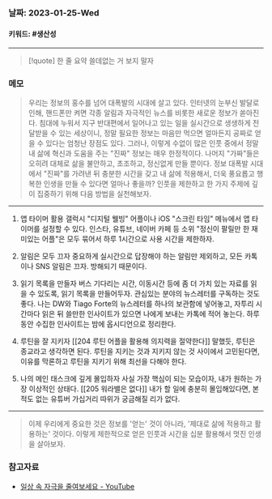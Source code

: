### 날짜:   2023-01-25-Wed
#### 키워드: #생산성
-----
>[!quote] 한 줄 요약
>쓸데없는 거 보지 말자

### 메모

>우리는 정보의 홍수를 넘어 대폭발의 시대에 살고 있다. 인터넷의 눈부신 발달로 인해, 핸드폰만 켜면 각종 알림과 자극적인 뉴스를 비롯한 새로운 정보가 쏟아진다. 침대에 누워서 지구 반대편에서 일어나고 있는 일을 실시간으로 생생하게 전달받을 수 있는 세상이니, 정말 필요한 정보는 마음만 먹으면 얼마든지 공짜로 얻을 수 있다는 엄청난 장점도 있다. 그러나, 이렇게 수없이 많은 인풋 중에서 정말 내 삶에 혁신과 도움을 주는 "진짜" 정보는 매우 한정적이다. 나머지 "가짜"들은 오히려 대체로 삶을 불안하고, 초조하고, 정신없게 만들 뿐이다. 정보 대폭발 시대에서 "진짜"를 가려낸 뒤 충분한 시간을 갖고 내 삶에 적용해서, 더욱 풍요롭고 행복한 인생을 만들 수 있다면 얼마나 좋을까? 인풋을 제한하고 한 가지 주제에 깊이 집중하기 위해 다음 방법을 실천해보자.

-----
1. 앱 타이머 활용
갤럭시 "디지털 웰빙" 어플이나 iOS "스크린 타임" 메뉴에서 앱 타이머를 설정할 수 있다. 인스타, 유튜브, 네이버 카페 등 소위 "정신이 팔릴만 한 재미있는 어플"은 모두 묶어서 하루 1시간으로 사용 시간을 제한하자.

2. 알림은 모두 끄자
중요하게 실시간으로 답장해야 하는 알림만 제외하고, 모든 카톡이나 SNS 알림은 끄자. 방해되기 때문이다.

3. 읽기 목록을 만들자
버스 기다리는 시간, 이동시간 등에 좀 더 가치 있는 자료를 읽을 수 있도록, 읽기 목록을 만들어두자. 관심있는 분야의 뉴스레터를 구독하는 것도 좋다. 나는 DW와 Tiago Forte의 뉴스레터를 하나의 보관함에 넣어놓고, 자투리 시간마다 읽은 뒤 쓸만한 인사이트가 있으면 나에게 보내는 카톡에 적어 놓는다. 하루동안 수집한 인사이트는 밤에 옵시디언으로 정리한다.

4. 루틴을 잘 지키자
[[204 루틴 어플을 활용해 의지력을 절약한다]] 말했듯, 루틴은 종교라고 생각하면 된다. 루틴을 지키는 것과 지키지 않는 것 사이에서 고민된다면, 이유를 막론하고 루틴을 지키기 위해 최선을 다해야 한다.

5. 나의 메인 태스크에 깊게 몰입하자
사실 가장 핵심이 되는 모습이자, 내가 원하는 가장 이상적인 상태다. [[205 워라밸은 없다]] 내가 할 일에 충분히 몰입해있다면, 본 적도 없는 유튜버 가십거리 따위가 궁금해질 리가 없다.
----

>이제 우리에게 중요한 것은 정보를 '얻는' 것이 아니라, '제대로 삶에 적용하고 활용하는' 것이다. 이렇게 제한적으로 얻은 인풋과 시간을 십분 활용해서 멋진 인생을 살아보자.


### 참고자료
- [일상 속 자극을 줄여보세요 - YouTube](https://youtu.be/Vpa_40hvTFk)
